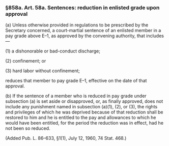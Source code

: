 ### §858a. Art. 58a. Sentences: reduction in enlisted grade upon approval ###

(a) Unless otherwise provided in regulations to be prescribed by the Secretary concerned, a court-martial sentence of an enlisted member in a pay grade above E–1, as approved by the convening authority, that includes—

(1) a dishonorable or bad-conduct discharge;

(2) confinement; or

(3) hard labor without confinement;

reduces that member to pay grade E–1, effective on the date of that approval.

(b) If the sentence of a member who is reduced in pay grade under subsection (a) is set aside or disapproved, or, as finally approved, does not include any punishment named in subsection (a)(1), (2), or (3), the rights and privileges of which he was deprived because of that reduction shall be restored to him and he is entitled to the pay and allowances to which he would have been entitled, for the period the reduction was in effect, had he not been so reduced.

(Added Pub. L. 86–633, §1(1), July 12, 1960, 74 Stat. 468.)